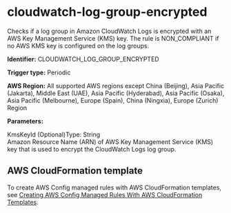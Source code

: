 # cloudwatch\-log\-group\-encrypted<a name="cloudwatch-log-group-encrypted"></a>

Checks if a log group in Amazon CloudWatch Logs is encrypted with an AWS Key Management Service \(KMS\) key\. The rule is NON\_COMPLIANT if no AWS KMS key is configured on the log groups\.

**Identifier:** CLOUDWATCH\_LOG\_GROUP\_ENCRYPTED

**Trigger type:** Periodic

**AWS Region:** All supported AWS regions except China \(Beijing\), Asia Pacific \(Jakarta\), Middle East \(UAE\), Asia Pacific \(Hyderabad\), Asia Pacific \(Osaka\), Asia Pacific \(Melbourne\), Europe \(Spain\), China \(Ningxia\), Europe \(Zurich\) Region

**Parameters:**

KmsKeyId \(Optional\)Type: String  
Amazon Resource Name \(ARN\) of AWS Key Management Service \(KMS\) key that is used to encrypt the CloudWatch Logs log group\.

## AWS CloudFormation template<a name="w2aac12c33c15b9d109c15"></a>

To create AWS Config managed rules with AWS CloudFormation templates, see [Creating AWS Config Managed Rules With AWS CloudFormation Templates](aws-config-managed-rules-cloudformation-templates.md)\.